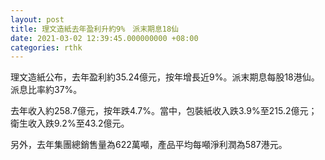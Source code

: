 ```yaml
---
layout: post
title: 理文造紙去年盈利升約9%　派末期息18仙
date: 2021-03-02 12:39:45.000000000 +08:00
categories: rthk
---
```


理文造紙公布，去年盈利約35.24億元，按年增長近9%。派末期息每股18港仙。派息比率約37%。

去年收入約258.7億元，按年跌4.7%。當中，包裝紙收入跌3.9%至215.2億元；衛生收入跌9.2%至43.2億元。

另外，去年集團總銷售量為622萬噸，產品平均每噸淨利潤為587港元。
